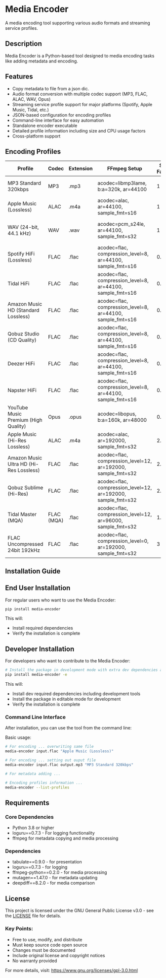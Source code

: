 # Media Encoder

A media encoding tool supporting various audio formats and streaming service profiles.

## Description

Media Encoder is a Python-based tool designed to media encoding tasks like adding metadata and encoding.

## Features

- Copy metadata to file from a json dic.
- Audio format conversion with multiple codec support (MP3, FLAC, ALAC, WAV, Opus)
- Streaming service profile support for major platforms (Spotify, Apple Music, Tidal, etc.)
- JSON-based configuration for encoding profiles
- Command-line interface for easy automation
- Standalone encoder executable
- Detailed profile information including size and CPU usage factors
- Cross-platform support

## Encoding Profiles

| Profile                                 | Codec      | Extension   | FFmpeg Setup                                                 |   Size Factor |   CPU Factor | Description                                    |
|-----------------------------------------|------------|-------------|--------------------------------------------------------------|---------------|--------------|------------------------------------------------|
| MP3 Standard 320kbps                    | MP3        | .mp3        | acodec=libmp3lame, b:a=320k, ar=44100                        |           1   |          1   | Standard-quality MP3, 320kbps                  |
| Apple Music (Lossless)                  | ALAC       | .m4a        | acodec=alac, ar=44100, sample_fmt=s16                        |           1   |          1.1 | Standard lossless audio                        |
| WAV (24-bit, 44.1 kHz)                  | WAV        | .wav        | acodec=pcm_s24le, ar=44100, sample_fmt=s32                   |           1   |          1.5 | Standard-quality uncompressed WAV              |
| Spotify HiFi (Lossless)                 | FLAC       | .flac       | acodec=flac, compression_level=8, ar=44100, sample_fmt=s16   |           0.7 |          1.2 | CD-quality lossless audio                      |
| Tidal HiFi                              | FLAC       | .flac       | acodec=flac, compression_level=8, ar=44100, sample_fmt=s16   |           0.7 |          1.2 | CD-quality lossless audio                      |
| Amazon Music HD (Standard Lossless)     | FLAC       | .flac       | acodec=flac, compression_level=8, ar=44100, sample_fmt=s16   |           0.7 |          1.2 | Standard lossless streaming                    |
| Qobuz Studio (CD Quality)               | FLAC       | .flac       | acodec=flac, compression_level=8, ar=44100, sample_fmt=s16   |           0.7 |          1.2 | CD-quality lossless streaming                  |
| Deezer HiFi                             | FLAC       | .flac       | acodec=flac, compression_level=8, ar=44100, sample_fmt=s16   |           0.7 |          1.2 | CD-quality lossless streaming                  |
| Napster HiFi                            | FLAC       | .flac       | acodec=flac, compression_level=8, ar=44100, sample_fmt=s16   |           0.7 |          1.2 | CD-quality lossless streaming                  |
| YouTube Music Premium (High Quality)    | Opus       | .opus       | acodec=libopus, b:a=160k, ar=48000                           |           0.4 |          0.7 | High-efficiency lossy streaming                |
| Apple Music (Hi-Res Lossless)           | ALAC       | .m4a        | acodec=alac, ar=192000, sample_fmt=s32                       |           2.5 |          2.7 | Hi-Res lossless, ultra-high fidelity           |
| Amazon Music Ultra HD (Hi-Res Lossless) | FLAC       | .flac       | acodec=flac, compression_level=12, ar=192000, sample_fmt=s32 |           2.5 |          2.8 | Hi-Res lossless streaming                      |
| Qobuz Sublime (Hi-Res)                  | FLAC       | .flac       | acodec=flac, compression_level=12, ar=192000, sample_fmt=s32 |           2.5 |          2.8 | Hi-Res lossless audio                          |
| Tidal Master (MQA)                      | FLAC (MQA) | .flac       | acodec=flac, compression_level=12, ar=96000, sample_fmt=s32  |           1.8 |          2.3 | High-resolution MQA audio (requires unfolding) |
| FLAC Uncompressed 24bit 192kHz          | FLAC       | .flac       | acodec=flac, compression_level=0, ar=192000, sample_fmt=s32  |           3   |          3.5 | Uncompressed, ultra-high quality FLAC          |


## Installation Guide

## End User Installation

For regular users who want to use the Media Encoder:

```bash
pip install media-encoder 
```

This will:
- Install required dependencies
- Verify the installation is complete

## Developer Installation

For developers who want to contribute to the Media Encoder:

```bash
# Install the package in development mode with extra dev dependencies and test
pip install media-encoder -e
```

This will:
- Install dev required dependencies including development tools
- Install the package in editable mode for development
- Verify the installation is complete

### Command Line Interface
After installation, you can use the tool from the command line:


Basic usage:
```bash
# For encoding ... overwriting same file
media-encoder input.flac "Apple Music (Lossless)"

# For encoding ... setting out ouput file
media-encoder input.flac output.mp3 "MP3 Standard 320kbps"

# For metadata adding ...

# Encoding profiles information ...
media-encoder --list-profiles
```

## Requirements

### Core Dependencies
- Python 3.8 or higher
- loguru==0.7.3 - For logging functionality
- ffmpeg for metadata copying and media processing

### Dependencies
- tabulate==0.9.0 - for presentation
- loguru==0.7.3 - for logging
- ffmpeg-python==0.2.0 - for media processing
- mutagen==1.47.0 - for metadata updating
- deepdiff==8.2.0 - for media comparison

## License

This project is licensed under the GNU General Public License v3.0 - see the [LICENSE](LICENSE) file for details.

### Key Points:
- Free to use, modify, and distribute
- Must keep source code open source
- Changes must be documented
- Include original license and copyright notices
- No warranty provided

For more details, visit: https://www.gnu.org/licenses/gpl-3.0.html